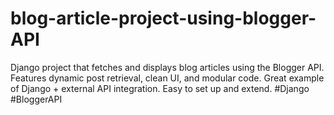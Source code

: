 # blog-article-project-using-blogger-API
Django project that fetches and displays blog articles using the Blogger API. Features dynamic post retrieval, clean UI, and modular code. Great example of Django + external API integration. Easy to set up and extend. #Django #BloggerAPI

